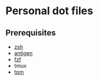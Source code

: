 # Personal dot files

## Prerequisites

* [zsh](https://www.zsh.org/)
* [antigen](https://github.com/zsh-users/antigen)
* [fzf](https://github.com/junegunn/fzf)
* tmux
* [tpm](https://github.com/tmux-plugins/tpm)